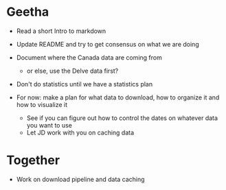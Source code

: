 Geetha
======
* Read a short Intro to markdown
* Update README and try to get consensus on what we are doing
* Document where the Canada data are coming from
	* or else, use the Delve data first?

* Don't do statistics until we have a statistics plan

* For now: make a plan for what data to download, how to organize it and how to visualize it
	* See if you can figure out how to control the dates on whatever data you want to use
	* Let JD work with you on caching data

Together
========

* Work on download pipeline and data caching

